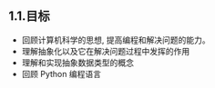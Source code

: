 
## 1.1.目标

* 回顾计算机科学的思想, 提高编程和解决问题的能力。
* 理解抽象化以及它在解决问题过程中发挥的作用
* 理解和实现抽象数据类型的概念
* 回顾 Python 编程语言


